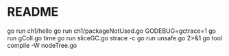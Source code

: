 # README

go run ch1/hello
go run ch1/packageNotUsed.go
GODEBUG=gctrace=1 go run gColl.go
time go run sliceGC.go
strace -c go run unsafe.go 2>&1
go tool compile -W nodeTree.go